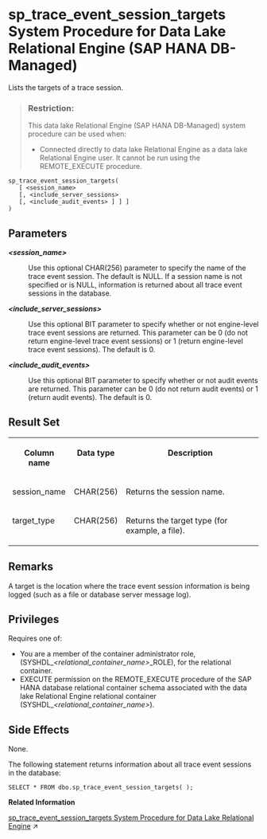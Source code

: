 <!-- loio08a49c4ce49d4d44b534b74d5e9aac35 -->

# sp\_trace\_event\_session\_targets System Procedure for Data Lake Relational Engine \(SAP HANA DB-Managed\)

Lists the targets of a trace session.



> ### Restriction:  
> This data lake Relational Engine \(SAP HANA DB-Managed\) system procedure can be used when:
> 
> -   Connected directly to data lake Relational Engine as a data lake Relational Engine user. It cannot be run using the REMOTE\_EXECUTE procedure.



```
sp_trace_event_session_targets(
   [ <session_name>  
   [, <include_server_sessions>
   [, <include_audit_events> ] ] ]
)
```



<a name="loio08a49c4ce49d4d44b534b74d5e9aac35__section_yvv_242_srb"/>

## Parameters


<dl>
<dt><b>

 *<session\_name\>* 

</b></dt>
<dd>

Use this optional CHAR\(256\) parameter to specify the name of the trace event session. The default is NULL. If a session name is not specified or is NULL, information is returned about all trace event sessions in the database.



</dd><dt><b>

 *<include\_server\_sessions\>* 

</b></dt>
<dd>

Use this optional BIT parameter to specify whether or not engine-level trace event sessions are returned. This parameter can be 0 \(do not return engine-level trace event sessions\) or 1 \(return engine-level trace event sessions\). The default is 0.



</dd><dt><b>

 *<include\_audit\_events\>* 

</b></dt>
<dd>

Use this optional BIT parameter to specify whether or not audit events are returned. This parameter can be 0 \(do not return audit events\) or 1 \(return audit events\). The default is 0.



</dd>
</dl>



<a name="loio08a49c4ce49d4d44b534b74d5e9aac35__section_n2j_f42_srb"/>

## Result Set


<table>
<tr>
<th valign="top">

Column name



</th>
<th valign="top">

Data type



</th>
<th valign="top">

Description



</th>
</tr>
<tr>
<td valign="top">

session\_name



</td>
<td valign="top">

CHAR\(256\)



</td>
<td valign="top">

Returns the session name.



</td>
</tr>
<tr>
<td valign="top">

target\_type



</td>
<td valign="top">

CHAR\(256\)



</td>
<td valign="top">

Returns the target type \(for example, a file\).



</td>
</tr>
</table>



<a name="loio08a49c4ce49d4d44b534b74d5e9aac35__section_gjx_f42_srb"/>

## Remarks

A target is the location where the trace event session information is being logged \(such as a file or database server message log\).



## Privileges

Requires one of:

-   You are a member of the container administrator role, \(SYSHDL\_*<relational\_container\_name\>*\_ROLE\), for the relational container.
-   EXECUTE permission on the REMOTE\_EXECUTE procedure of the SAP HANA database relational container schema associated with the data lake Relational Engine relational container \(SYSHDL\_*<relational\_container\_name\>*\).



<a name="loio08a49c4ce49d4d44b534b74d5e9aac35__section_wc4_g42_srb"/>

## Side Effects

None.



The following statement returns information about all trace event sessions in the database:

```
SELECT * FROM dbo.sp_trace_event_session_targets( );
```

**Related Information**  


[sp_trace_event_session_targets System Procedure for Data Lake Relational Engine](https://help.sap.com/viewer/19b3964099384f178ad08f2d348232a9/2023_1_QRC/en-US/8179bf806ce210148693c5362783c940.html "Lists the targets of a trace session.") :arrow_upper_right:

